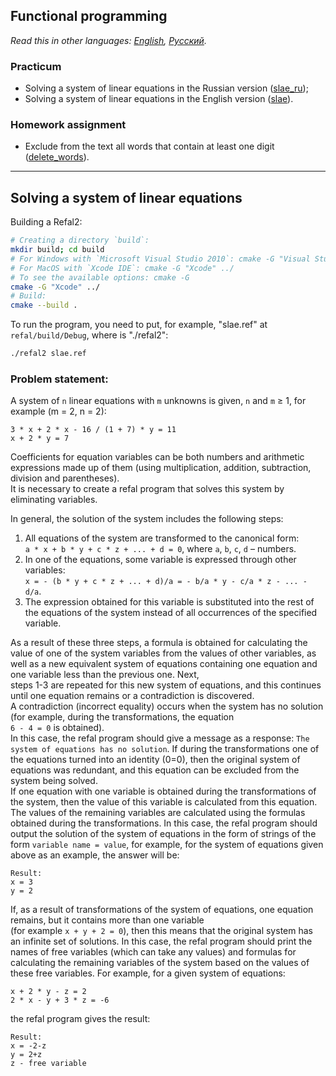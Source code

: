 ## Functional programming

*Read this in other languages: [English](README.md), [Русский](README.ru.md).*

### Practicum
- Solving a system of linear equations in the Russian version ([slae_ru](./slae_ru.ref));
- Solving a system of linear equations in the English version ([slae](./slae.ref)).

### Homework assignment
- Exclude from the text all words that contain at least one digit ([delete_words](./delete_words.ref)).

---

## Solving a system of linear equations

Building a Refal2:
```bash
# Creating a directory `build`:
mkdir build; cd build
# For Windows with `Microsoft Visual Studio 2010`: cmake -G "Visual Studio 10 2010" ../
# For MacOS with `Xcode IDE`: cmake -G "Xcode" ../
# To see the available options: cmake -G
cmake -G "Xcode" ../
# Build:
cmake --build .
```

To run the program, you need to put, for example, "slae.ref" at `refal/build/Debug`, where is "./refal2":
```bash
./refal2 slae.ref
```

### Problem statement:

A system of `n` linear equations with `m` unknowns is given, `n` and `m` ≥ 1, for example (m = 2, n = 2):
```none
3 * x + 2 * x - 16 / (1 + 7) * y = 11
x + 2 * y = 7
```

Coefficients for equation variables can be both numbers and arithmetic expressions made up of them (using multiplication, addition, subtraction, division and parentheses).<br>
It is necessary to create a refal program that solves this system by eliminating variables.<br>

In general, the solution of the system includes the following steps:
1) All equations of the system are transformed to the canonical form:<br>`a * x + b * y + c * z + ... + d = 0`,
where `a`, `b`, `c`, `d` – numbers.
2) In one of the equations, some variable is expressed through other variables:<br>
`x = - (b * y + c * z + ... + d)/a = - b/a * y - c/a * z - ... - d/a`.
3) The expression obtained for this variable is substituted into the rest of the equations of the system instead of all occurrences
of the specified variable.<br>

As a result of these three steps, a formula is obtained for calculating the value of one of the system variables from the values of other
variables, as well as a new equivalent system of equations containing one equation and one variable less than the previous one. Next,<br>
steps 1-3 are repeated for this new system of equations, and this continues until one equation remains or a contradiction is discovered.<br>
A contradiction (incorrect equality) occurs when the system has no solution (for example, during the transformations, the equation<br>
`6 - 4 = 0` is obtained).<br>
In this case, the refal program should give a message as a response: `The system of equations has no solution`.
If during the transformations one of the equations turned into an identity (0=0), then the original system of equations was redundant,
and this equation can be excluded from the system being solved.<br>
If one equation with one variable is obtained during the transformations of the system, then the value of this variable is calculated from
this equation. The values of the remaining variables are calculated using the formulas obtained during the transformations. In this case,
the refal program should output the solution of the system of equations in the form of strings of the form `variable name = value`,
for example, for the system of equations given above as an example, the answer will be:
```none
Result:
x = 3
y = 2
```
If, as a result of transformations of the system of equations, one equation remains, but it contains more than one variable<br>
(for example `x + y + 2 = 0`), then this means that the original system has an infinite set of solutions. In this case, the refal program
should print the names of free variables (which can take any values) and formulas for calculating the remaining variables of
the system based on the values of these free variables. For example, for a given system of equations:
```none
x + 2 * y - z = 2
2 * x - y + 3 * z = -6
```
the refal program gives the result:
```none
Result:
x = -2-z
y = 2+z
z - free variable
```
